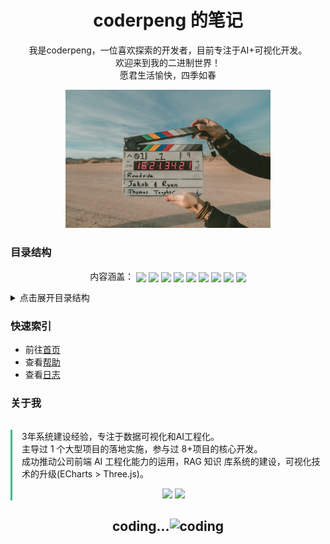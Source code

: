 <h1 align="center" id="site-title">coderpeng 的笔记</h1>

<p align="center">
  <span> 我是coderpeng，一位喜欢探索的开发者，目前专注于AI+可视化开发。</span>
  <br />
  <span> 欢迎来到我的二进制世界！</span>
  <br />
  <span> 愿君生活愉快，四季如春</span>
</p>

<p align="center" style="margin-bottom: 1rem;">
  <img alt="start" class="start-img" src="./_media/image/start.jpg" style="max-width:800px;width:65%">
</p>


### 目录结构

<p align="left" style="text-align: center">
  内容涵盖：
  <a href="#/AI/01_检索内容增强(RAG)"
    ><img
      src="https://img.shields.io/badge/-AI+-black?style=flat-square&logo=openAI"
      style="vertical-align: middle"
  /></a>
  <a href="#/前端/threejs/01_Introduction"
    ><img
      src="https://img.shields.io/badge/-ThreeJS-black?style=flat-square&logo=Three.js"
      style="vertical-align: middle"
  /></a>
  <img
    src="https://img.shields.io/badge/-HTML-darkgreen?style=flat-square&logo=html5"
    style="vertical-align: middle"
  />
  <img
    src="https://img.shields.io/badge/-CSS-darkgreen?style=flat-square&logo=css3"
    style="vertical-align: middle"
  />
  <img
    src="https://img.shields.io/badge/-JavaScript-darkgreen?style=flat-square&logo=javascript"
    style="vertical-align: middle"
  />
  <img
    src="https://img.shields.io/badge/-Vuejs-darkgreen?style=flat-square&logo=Vue.js"
    style="vertical-align: middle"
  />
  <img
    src="https://img.shields.io/badge/-NodeJs-darkgreen?style=flat-square&logo=Node.js"
    style="vertical-align: middle"
  />
  <img
    src="https://img.shields.io/badge/-Python-darkgreen?style=flat-square&logo=Python"
    style="vertical-align: middle"
  />
  <img
    src="https://img.shields.io/badge/-Git-darkgreen?style=flat-square&logo=Git"
    style="vertical-align: middle"
  />
</p>
<p align="center"></p>

<details>
<summary>点击展开目录结构</summary>

```tex
├─.gitlab-ci.yml | Gitee自动化部署脚本
├─.nojekyll  | 阻止 GitHub Pages 忽略掉下划线开头的文件
├─favicon.ico | 图标
├─guide.md | 本站帮助文件
├─index.html | 入口文件
├─README.md | 主页
├─_coverpage.md | 封面
├─log.md | 更新日志
├─_navbar.md | 顶部导航配置
├─_sidebar.md | 侧边导航配置
├─AI+
| ├─01_检索内容增强(RAG).md
| ...
├─算法
| ├─01_两数之和.md
| ...
├─爬虫
| ├─01_京东抢购脚本.md
| ...
├─工具
| ├─01_自定义路径复制脚本.md
| ...
├─后端
| ├─01_请求中的MIME类型.md
| ...
├─前端
| ├─_sidebar.md | 下钻菜单配置页面
| ├─vue
| ├─threejs
| ├─safety | 前端安全相关
| ├─minProgram | 小程序相关
| ├─js
| ├─html
| ├─css
| ├─capability | 性能优化相关
├─其他
| ├─01_计算机网络知识汇总.md
| ...
├─_media | 存放静态资源的地方
| ├─icon.png
| ...
```

</details>



### 快速索引

- 前往[首页](https://coderpeng.xyz/#/)
- 查看[帮助](https://coderpeng.xyz/#/guide)
- 查看[日志](https://coderpeng.xyz/#/log)



### 关于我

<div style="border-left: 3px solid #42b983; padding-left: 15px;margin-top: 2rem;">
3年系统建设经验，专注于数据可视化和AI工程化。<br>
主导过 1 个大型项⽬的落地实施，参与过 8+项目的核心开发。<br>
成功推动公司前端 AI ⼯程化能⼒的运用，RAG 知识
库系统的建设，可视化技术的升级(ECharts > Three.js)。
<p align="center">
<img src="https://img.shields.io/badge/version-v1.1.0-blue"/>
<img src="https://img.shields.io/badge/QQ-1592193136-blue" />
</p>
</div>


<h2 align="center">coding...<img alt="coding" src="https://media.giphy.com/media/WUlplcMpOCEmTGBtBW/giphy.gif" width="30"></h2>
